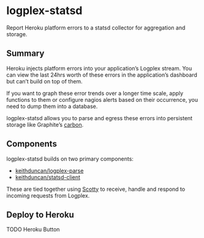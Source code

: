 # logplex-statsd

Report Heroku platform errors to a statsd collector for aggregation and storage.

## Summary

Heroku injects platform errors into your application’s Logplex stream. You can view
the last 24hrs worth of these errors in the application’s dashboard but can’t build
on top of them.

If you want to graph these error trends over a longer time scale, apply functions to them
or configure nagios alerts based on their occurrence, you need to dump them into a database.

logplex-statsd allows you to parse and egress these errors into persistent storage like
Graphite’s [carbon](https://github.com/graphite-project/).

## Components

logplex-statsd builds on two primary components:

- [keithduncan/logplex-parse](https://github.com/keithduncan/logplex-parse)
- [keithduncan/statsd-client](https://github.com/keithduncan/statsd-client)

These are tied together using [Scotty](http://github.com/scotty-web/scotty) to receive, handle
and respond to incoming requests from Logplex.

## Deploy to Heroku

TODO Heroku Button
